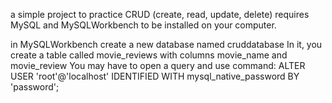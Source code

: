 a simple project to practice CRUD (create, read, update, delete)
requires MySQL and MySQLWorkbench to be installed on your computer.

in MySQLWorkbench create a new database named cruddatabase
In it, you create a table called movie_reviews with columns movie_name and movie_review
You may have to open a query and use command: 
ALTER USER 'root'@'localhost' IDENTIFIED WITH mysql_native_password BY 'password';
